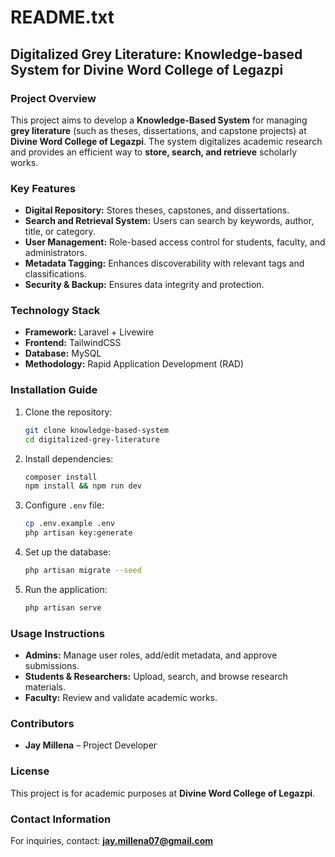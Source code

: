 # README.txt  

## **Digitalized Grey Literature: Knowledge-based System for Divine Word College of Legazpi**  

### **Project Overview**  
This project aims to develop a **Knowledge-Based System** for managing **grey literature** (such as theses, dissertations, and capstone projects) at **Divine Word College of Legazpi**. The system digitalizes academic research and provides an efficient way to **store, search, and retrieve** scholarly works.  

### **Key Features**  
- **Digital Repository:** Stores theses, capstones, and dissertations.  
- **Search and Retrieval System:** Users can search by keywords, author, title, or category.  
- **User Management:** Role-based access control for students, faculty, and administrators.  
- **Metadata Tagging:** Enhances discoverability with relevant tags and classifications.  
- **Security & Backup:** Ensures data integrity and protection.  

### **Technology Stack**  
- **Framework:** Laravel + Livewire  
- **Frontend:** TailwindCSS  
- **Database:** MySQL  
- **Methodology:** Rapid Application Development (RAD)  

### **Installation Guide**  
1. Clone the repository:  
   ```sh
   git clone knowledge-based-system
   cd digitalized-grey-literature
   ```  
2. Install dependencies:  
   ```sh
   composer install
   npm install && npm run dev
   ```  
3. Configure `.env` file:  
   ```sh
   cp .env.example .env  
   php artisan key:generate  
   ```  
4. Set up the database:  
   ```sh
   php artisan migrate --seed
   ```  
5. Run the application:  
   ```sh
   php artisan serve
   ```  

### **Usage Instructions**  
- **Admins:** Manage user roles, add/edit metadata, and approve submissions.  
- **Students & Researchers:** Upload, search, and browse research materials.  
- **Faculty:** Review and validate academic works.  

### **Contributors**  
- **Jay Millena** – Project Developer  

### **License**  
This project is for academic purposes at **Divine Word College of Legazpi**.  

### **Contact Information**  
For inquiries, contact: **jay.millena07@gmail.com**  


